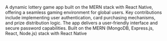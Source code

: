 A dynamic lottery game app built on the MERN stack with React Native, 
offering a seamless gaming environment for global users. 
Key contributions include implementing user authentication, 
card purchasing mechanisms, and prize distribution logic.
The app delivers a user-friendly interface and secure password capabilities. 
Built on the MERN (MongoDB, Express.js, React, Node.js) stack with React Native
